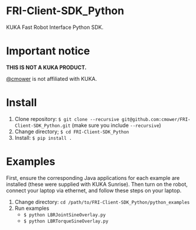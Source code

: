 # FRI-Client-SDK_Python

KUKA Fast Robot Interface Python SDK.

# Important notice

**THIS IS NOT A KUKA PRODUCT.**

[@cmower](https://github.com/cmower) is not affiliated with KUKA.

# Install

1. Clone repository: `$ git clone --recursive git@github.com:cmower/FRI-Client-SDK_Python.git` (make sure you include `--recursive`)
2. Change directory; `$ cd FRI-Client-SDK_Python`
3. Install: `$ pip install .`

# Examples

First, ensure the corresponding Java applications for each example are installed (these were supplied with KUKA Sunrise).
Then turn on the robot, connect your laptop via ethernet, and follow these steps on your laptop.

1. Change directory: `cd /path/to/FRI-Client-SDK_Python/python_examples`
2. Run examples
   - `$ python LBRJointSineOverlay.py`
   - `$ python LBRTorqueSineOverlay.py`
